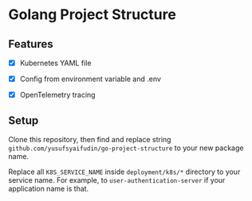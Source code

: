 # Golang Project Structure

## Features

* [x] Kubernetes YAML file
* [x] Config from environment variable and .env
* [x] OpenTelemetry tracing


## Setup

Clone this repository, then find and replace string `github.com/yusufsyaifudin/go-project-structure` to your new package name.

Replace all `K8S_SERVICE_NAME` inside `deployment/k8s/*` directory to your service name.
For example, to `user-authentication-server` if your application name is that.



